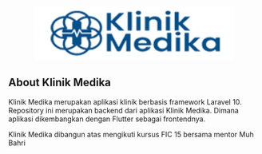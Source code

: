 <p align="center"><a href="#" target="_blank"><img src="https://raw.githubusercontent.com/albandungiy/laravel-clinic-backend-aziz/main/public/img/logo-klinik.png" width="400" alt="Klinik Medika"></a></p>

<!-- <p align="center">
<a href="https://github.com/laravel/framework/actions"><img src="https://github.com/laravel/framework/workflows/tests/badge.svg" alt="Build Status"></a>
<a href="https://packagist.org/packages/laravel/framework"><img src="https://img.shields.io/packagist/dt/laravel/framework" alt="Total Downloads"></a>
<a href="https://packagist.org/packages/laravel/framework"><img src="https://img.shields.io/packagist/v/laravel/framework" alt="Latest Stable Version"></a>
<a href="https://packagist.org/packages/laravel/framework"><img src="https://img.shields.io/packagist/l/laravel/framework" alt="License"></a>
</p> -->

## About Klinik Medika

Klinik Medika merupakan aplikasi klinik berbasis framework Laravel 10. Repository ini merupakan backend dari aplikasi Klinik Medika. Dimana aplikasi dikembangkan dengan Flutter sebagai frontendnya.

Klinik Medika dibangun atas mengikuti kursus FIC 15 bersama mentor Muh Bahri
